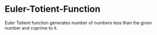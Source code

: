 # Euler-Totient-Function

Euler Totient function generates number of numbers less than the given number and coprime to it. 

